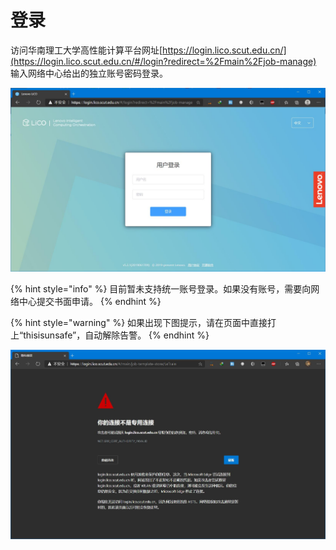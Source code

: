 # 登录

访问华南理工大学高性能计算平台网址[https://login.lico.scut.edu.cn/](https://login.lico.scut.edu.cn/#/login?redirect=%2Fmain%2Fjob-manage) 输入网络中心给出的独立账号密码登录。

![](../.gitbook/assets/qq-jie-tu-20201009095453.jpg)

{% hint style="info" %}
 目前暂未支持统一账号登录。如果没有账号，需要向网络中心提交书面申请。
{% endhint %}

{% hint style="warning" %}
如果出现下图提示，请在页面中直接打上“thisisunsafe”，自动解除告警。
{% endhint %}

![](../.gitbook/assets/qq-jie-tu-20201009144642.jpg)


